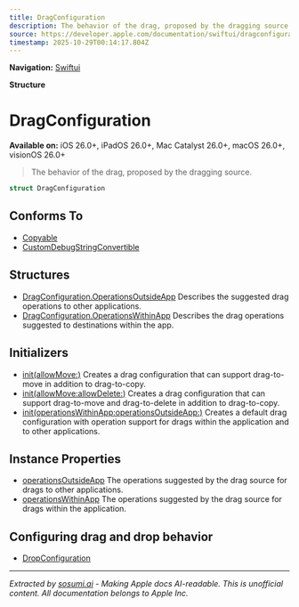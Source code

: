 ```yaml
---
title: DragConfiguration
description: The behavior of the drag, proposed by the dragging source.
source: https://developer.apple.com/documentation/swiftui/dragconfiguration
timestamp: 2025-10-29T00:14:17.804Z
---
```


**Navigation:** [Swiftui](/documentation/swiftui)

**Structure**

# DragConfiguration

**Available on:** iOS 26.0+, iPadOS 26.0+, Mac Catalyst 26.0+, macOS 26.0+, visionOS 26.0+

> The behavior of the drag, proposed by the dragging source.

```swift
struct DragConfiguration
```

## Conforms To

- [Copyable](/documentation/Swift/Copyable)
- [CustomDebugStringConvertible](/documentation/Swift/CustomDebugStringConvertible)

## Structures

- [DragConfiguration.OperationsOutsideApp](/documentation/swiftui/dragconfiguration/operationsoutsideapp-swift.struct) Describes the suggested drag operations to other applications.
- [DragConfiguration.OperationsWithinApp](/documentation/swiftui/dragconfiguration/operationswithinapp-swift.struct) Describes the drag operations suggested to destinations within the app.

## Initializers

- [init(allowMove:)](/documentation/swiftui/dragconfiguration/init(allowmove:)) Creates a drag configuration that can support drag-to-move in addition to drag-to-copy.
- [init(allowMove:allowDelete:)](/documentation/swiftui/dragconfiguration/init(allowmove:allowdelete:)) Creates a drag configuration that can support drag-to-move and drag-to-delete in addition to drag-to-copy.
- [init(operationsWithinApp:operationsOutsideApp:)](/documentation/swiftui/dragconfiguration/init(operationswithinapp:operationsoutsideapp:)) Creates a default drag configuration with operation  support for drags within the application and to other applications.

## Instance Properties

- [operationsOutsideApp](/documentation/swiftui/dragconfiguration/operationsoutsideapp-swift.property) The operations suggested by the drag source for drags to other applications.
- [operationsWithinApp](/documentation/swiftui/dragconfiguration/operationswithinapp-swift.property) The operations suggested by the drag source for drags within the application.

## Configuring drag and drop behavior

- [DropConfiguration](/documentation/swiftui/dropconfiguration)

---

*Extracted by [sosumi.ai](https://sosumi.ai) - Making Apple docs AI-readable.*
*This is unofficial content. All documentation belongs to Apple Inc.*
